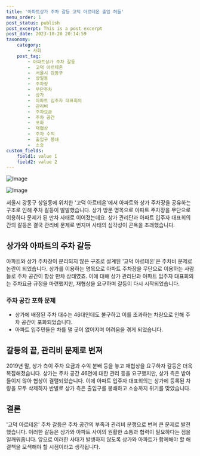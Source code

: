 ```yaml
---
title: '아파트상가 주차 갈등 고덕 아르테온 출입 허들'
menu_order: 1
post_status: publish
post_excerpt: This is a post excerpt
post_date: 2023-10-20 20:14:59
taxonomy:
    category:
        - 사회
    post_tag:
        - 아파트상가 주차 갈등
        -  고덕 아르테온
        -  서울시 강동구
        -  상일동
        -  주차장
        -  무단주차
        -  상가
        -  아파트 입주자 대표회의
        -  관리비
        -  주차요금
        -  주차 공간
        -  포화
        -  재협상
        -  주차 수익
        -  출입구 봉쇄
        -  소송
custom_fields:
    field1: value 1
    field2: value 2
---
```


![Image](https://imgnews.pstatic.net/image/277/2024/02/06/0005377001_001_20240206204301273.jpeg?type=w647)

![Image](https://imgnews.pstatic.net/image/277/2024/02/06/0005377001_002_20240206204301310.jpg?type=w647)


서울시 강동구 상일동에 위치한 '고덕 아르테온'에서 아파트와 상가 주차장을 공유하는 구조로 인해 주차 갈등이 발발했습니다. 상가 방문 명목으로 아파트 주차장을 무단으로 이용하다 문제가 된 만차 사태로 이어졌는데요. 상가 관리단과 아파트 입주자 대표회의 간의 갈등은 결국 관리비 문제로 번지며 사태의 심각성이 곤욕을 초래했습니다.

## 상가와 아파트의 주차 갈등
아파트와 상가 주차장이 분리되지 않은 구조로 설계된 '고덕 아르테온'은 주차비 문제로 논란이 되었습니다. 상가를 이용하는 명목으로 아파트 주차장을 무단으로 이용하는 사람들로 주차 공간이 항상 만차 상태였죠. 이에 대해 상가 관리단과 아파트 입주자 대표회의는 주차요금 규정을 마련했지만, 재협상을 요구하며 갈등이 다시 시작되었습니다.

### 주차 공간 포화 문제
- 상가에 배정된 주차 대수는 46대인데도 불구하고 이를 초과하는 차량으로 인해 주차 공간이 포화되었습니다.
- 아파트 입주민들은 차를 댈 곳이 없어지며 어려움을 겪게 되었습니다.

## 갈등의 끝, 관리비 문제로 번져
2019년 말, 상가 측이 주차 요금과 수익 분배 등을 놓고 재협상을 요구하자 갈등은 더욱 복잡해졌습니다. 상가는 주차 공간 46면에 대한 관리 등을 요구했지만, 상가 측은 받아들이지 않아 협상이 결렬되었습니다. 이에 아파트 입주자 대표회의는 상가에 등록된 차량을 모두 삭제하자 반발로 상가 측은 출입구를 봉쇄하고 소송까지 위기를 맞았습니다.

## 결론
'고덕 아르테온' 주차 갈등은 주차 공간의 부족과 관리비 분쟁으로 번져 큰 문제로 발전했습니다. 이러한 갈등은 상가와 아파트 사이의 원활한 소통과 협력이 필요하다는 점을 일깨워줍니다. 앞으로 이러한 사태가 발생하지 않도록 상가와 아파트가 함께해야 할 해결책을 모색해야 할 시점이라고 생각됩니다.

